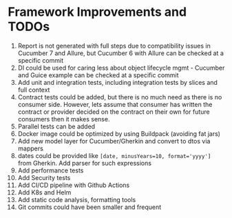 # Framework Improvements and TODOs
1. Report is not generated with full steps due to compatibility issues in Cucumber 7 and Allure, but Cucumber 6 with Allure can be checked at a specific commit
2. DI could be used for caring less about object lifecycle mgmt - Cucumber and Guice example can be checked at a specific commit
3. Add unit and integration tests, including integration tests by slices and full context
4. Contract tests could be added, but there is no much need as there is no consumer side. 
 However, lets assume that consumer has written the contract or provider decided on the contract on their own for future consumers then it makes sense. 
5. Parallel tests can be added
6. Docker image could be optimized by using Buildpack (avoiding fat jars)
7. Add new model layer for Cucumber/Gherkin and convert to dtos via mappers
8. dates could be provided like `[date, minusYears=10, format='yyyy']` from Gherkin. Add parser for such expressions
9. Add performance tests 
10. Add Security tests
11. Add CI/CD pipeline with Github Actions
12. Add K8s and Helm
13. Add static code analysis, formatting tools
14. Git commits could have been smaller and frequent
